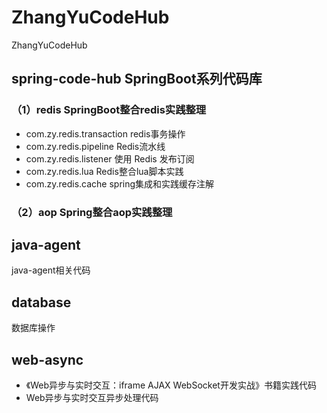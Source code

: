 # ZhangYuCodeHub

ZhangYuCodeHub

## spring-code-hub  SpringBoot系列代码库
### （1）redis SpringBoot整合redis实践整理
- com.zy.redis.transaction redis事务操作
- com.zy.redis.pipeline Redis流水线
- com.zy.redis.listener 使用 Redis 发布订阅
- com.zy.redis.lua Redis整合lua脚本实践
- com.zy.redis.cache spring集成和实践缓存注解

### （2）aop Spring整合aop实践整理



## java-agent
java-agent相关代码

## database

数据库操作

## web-async

- 《Web异步与实时交互：iframe AJAX WebSocket开发实战》书籍实践代码
- Web异步与实时交互异步处理代码




